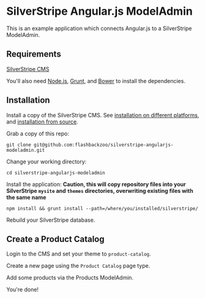 # SilverStripe Angular.js ModelAdmin

This is an example application which connects Angular.js to a SilverStripe ModelAdmin.

## Requirements

[SilverStripe CMS](https://github.com/silverstripe/silverstripe-installer)

You'll also need [Node.js](http://nodejs.org/), [Grunt](https://github.com/gruntjs/grunt), and [Bower](https://github.com/bower/bower) to install the dependencies.

## Installation

Install a copy of the SilverStripe CMS. See [installation on different platforms](http://doc.silverstripe.org/framework/en/installation/), and [installation from source](http://doc.silverstripe.org/framework/en/installation/from-source).

Grab a copy of this repo:
```
git clone git@github.com:flashbackzoo/silverstripe-angularjs-modeladmin.git
```

Change your working directory:
```
cd silverstripe-angularjs-modeladmin
```

Install the application:
**Caution, this will copy repository files into your SilverStripe `mysite` and `themes` directories, overwriting existing files with the same name**
```
npm install && grunt install --path=/where/you/installed/silverstripe/
```

Rebuild your SilverStripe database.

## Create a Product Catalog

Login to the CMS and set your theme to `product-catalog`.

Create a new page using the `Product Catalog` page type.

Add some products via the Products ModelAdmin.

You're done!
